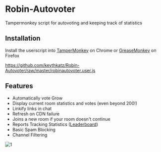 # Robin-Autovoter

Tampermonkey script for autovoting and keeping track of statistics

## Installation

Install the userscript into [TamperMonkey](http://tampermonkey.net) on Chrome or [GreaseMonkey](http://www.greasespot.net/) on Firefox

https://github.com/keythkatz/Robin-Autovoter/raw/master/robinautovoter.user.js

## Features

* Automatically vote Grow
* Display current room statistics and votes (even beyond 200!)
* Linkify links in chat
* Refresh on CDN failure
* Joins a new room if your room doesn't continue
* Reports Tracking Statistics ([Leaderboard](https://monstrouspeace.com/robintracker/table.php))
* Basic Spam Blocking
* Channel Filtering

![1](http://i.imgur.com/4N2pNk8.gif)
